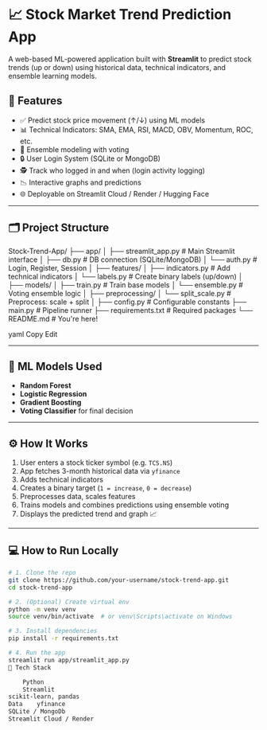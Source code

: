 # 📈 Stock Market Trend Prediction App
A web-based ML-powered application built with **Streamlit** to predict stock trends (up or down) using historical data, technical indicators, and ensemble learning models.
## 🚀 Features

- ✅ Predict stock price movement (↑/↓) using ML models
- 📊 Technical Indicators: SMA, EMA, RSI, MACD, OBV, Momentum, ROC, etc.
- 🧠 Ensemble modeling with voting
- 🔒 User Login System (SQLite or MongoDB)
- 🕵️ Track who logged in and when (login activity logging)
- 📉 Interactive graphs and predictions
- 🌐 Deployable on Streamlit Cloud / Render / Hugging Face

---

## 🗂️ Project Structure

Stock-Trend-App/
├── app/
│ ├── streamlit_app.py # Main Streamlit interface
│ ├── db.py # DB connection (SQLite/MongoDB)
│ └── auth.py # Login, Register, Session
│
├── features/
│ ├── indicators.py # Add technical indicators
│ └── labels.py # Create binary labels (up/down)
│
├── models/
│ ├── train.py # Train base models
│ └── ensemble.py # Voting ensemble logic
│
├── preprocessing/
│ └── split_scale.py # Preprocess: scale + split
│
├── config.py # Configurable constants
├── main.py # Pipeline runner
├── requirements.txt # Required packages
└── README.md # You're here!

yaml
Copy
Edit

---

## 🧠 ML Models Used

- **Random Forest**
- **Logistic Regression**
- **Gradient Boosting**
- **Voting Classifier** for final decision

---

## ⚙️ How It Works

1. User enters a stock ticker symbol (e.g. `TCS.NS`)
2. App fetches 3-month historical data via `yfinance`
3. Adds technical indicators
4. Creates a binary target (`1 = increase`, `0 = decrease`)
5. Preprocesses data, scales features
6. Trains models and combines predictions using ensemble voting
7. Displays the predicted trend and graph 📈

---

## 💻 How to Run Locally

```bash
# 1. Clone the repo
git clone https://github.com/your-username/stock-trend-app.git
cd stock-trend-app

# 2. (Optional) Create virtual env
python -m venv venv
source venv/bin/activate  # or venv\Scripts\activate on Windows

# 3. Install dependencies
pip install -r requirements.txt

# 4. Run the app
streamlit run app/streamlit_app.py
🔗 Tech Stack

	Python
	Streamlit
scikit-learn, pandas
Data	yfinance
SQLite / MongoDb
Streamlit Cloud / Render
